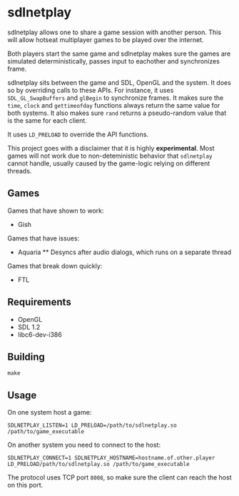 # sdlnetplay

sdlnetplay allows one to share a game session with another person. This will allow hotseat multiplayer games to be played over the internet.

Both players start the same game and sdlnetplay makes sure the games are simulated deterministically, passes input to eachother and synchronizes frame.

sdlnetplay sits between the game and SDL, OpenGL and the system. It does so by overriding calls to these APIs. For instance, it uses `SDL_GL_SwapBuffers` and `glBegin` to synchronize frames. It makes sure the `time`, `clock` and `gettimeofday` functions always return the same value for both systems. It also makes sure `rand` returns a pseudo-random value that is the same for each client.

It uses `LD_PRELOAD` to override the API functions.

This project goes with a disclaimer that it is highly **experimental**. Most games will not work due to non-deteministic behavior that `sdlnetplay` cannot handle, usually caused by the game-logic relying on different threads.

## Games

Games that have shown to work:

* Gish

Games that have issues:

* Aquaria
** Desyncs after audio dialogs, which runs on a separate thread

Games that break down quickly:

* FTL

## Requirements

* OpenGL
* SDL 1.2
* libc6-dev-i386

## Building

```
make
```

## Usage

On one system host a game:

```
SDLNETPLAY_LISTEN=1 LD_PRELOAD=/path/to/sdlnetplay.so /path/to/game_executable
```

On another system you need to connect to the host:

```
SDLNETPLAY_CONNECT=1 SDLNETPLAY_HOSTNAME=hostname.of.other.player LD_PRELOAD/path/to/sdlnetplay.so /path/to/game_executable
```

The protocol uses TCP port `8008`, so make sure the client can reach the host on this port.

